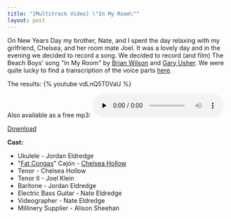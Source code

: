 ```yaml
---
title: "[Multitrack Video] \"In My Room\""
layout: post
---
```


On New Years Day my brother, Nate, and I spent the day relaxing with my girlfriend, Chelsea, and her room mate Joel. It was a lovely day and in the evening we decided to record a song. We decided to record (and film) The Beach Boys' song "In My Room" by <a title="Brian Wilson" href="http://en.wikipedia.org/wiki/Brian_Wilson">Brian Wilson</a> and <a title="Gary Usher" href="http://en.wikipedia.org/wiki/Gary_Usher">Gary Usher</a>. We were quite lucky to find a transcription of the voice parts <a href="http://beach-boys.aure.com/">here</a>.

The results:
{% youtube vdLnQ5T0VaU %}

Also available as a free mp3:
<audio id="wp_mep_16" src="{{ site.url }}/uploads/2010/01/In-My-Room.mp3" type="audio/mp3"    controls="controls" preload="none"  ></audio>

<a href="{{ site.url }}/uploads/2010/01/In-My-Room.mp3">Download</a>

<strong>Cast:</strong>
<ul>
	<li>Ukulele - Jordan Eldredge</li>
	<li>"<a href="http://www.fatcongas.com/">Fat Congas</a>" Cajón - <a href="http://www.chelseahollow.com">Chelsea Hollow</a></li>
	<li>Tenor - Chelsea Hollow</li>
	<li>Tenor II - Joel Klein</li>
	<li>Baritone - Jordan Eldredge</li>
	<li>Electric Bass Guitar - Nate Eldredge</li>
	<li>Videographer - Nate Eldredge</li>
	<li>Millinery Supplier - Alison Sheehan</li>
</ul>
